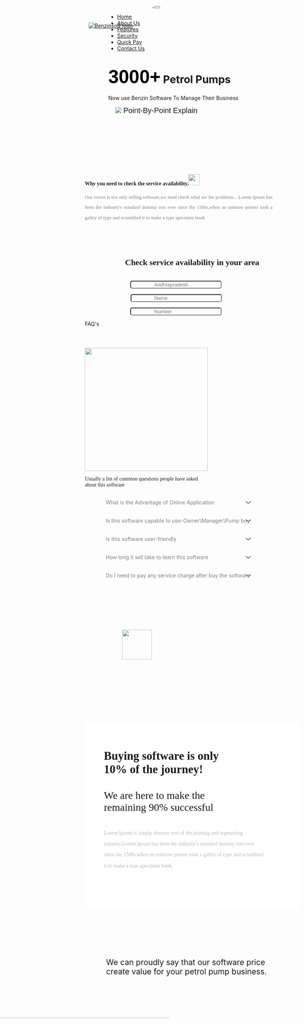 <!doctype html>
<html lang="en">

<head>
  <!-- Required meta tags -->
  <meta charset="utf-8">
  <meta name="viewport" content="width=device-width, initial-scale=1, shrink-to-fit=no">
  <!-- Bootstrap CSS -->
  <link rel="stylesheet" href="https://cdn.jsdelivr.net/npm/bootstrap@4.6.0/dist/css/bootstrap.min.css" integrity="sha384-B0vP5xmATw1+K9KRQjQERJvTumQW0nPEzvF6L/Z6nronJ3oUOFUFpCjEUQouq2+l" crossorigin="anonymous">
  <link rel="stylesheet" type="text/css" href="assets/css/bzstyle.css">
  <title>Welcome to Benzinsoft !!!</title>
</head>

<body>
  <!-- banner section start -->
  <div class="banner">
    <div class="container bzcontainer">
      <div class="header">
        <nav class="navbar sticky-top navbar-expand-lg navbar-light bg-light1">
          <a class="navbar-brand" href="#"> <img src="assets/images/logo.png" class="bz-logo" alt="Benzinsoft logo"> </a>
          <button class="navbar-toggler" type="button" data-toggle="collapse" data-target="#navbarTogglerDemo02" aria-controls="navbarTogglerDemo02" aria-expanded="false" aria-label="Toggle navigation"> <span class="navbar-toggler-icon"></span> </button>
          <div class="collapse navbar-collapse" id="navbarTogglerDemo02">
            <ul class="navbar-nav ml-auto mt-2 mt-lg-0">
              <li class="nav-item active"> <a class="nav-link" href="#">Home</a> </li>
              <li class="nav-item"> <a class="nav-link" href="#">About Us</a> </li>
              <li class="nav-item"> <a class="nav-link" href="#">Features</a> </li>
              <li class="nav-item"> <a class="nav-link" href="#">Security</a> </li>
              <li class="nav-item"> <a class="nav-link" href="#">Quick Pay</a> </li>
              <li class="nav-item"> <a class="nav-link" href="#">Contact Us</a> </li>
              <!-- <li class="nav-item">
                        <a class="nav-link disabled" href="#" tabindex="-1" aria-disabled="true">Disabled</a>
                      </li> -->
            </ul>
            <!-- <form class="form-inline my-2 my-lg-0">
                      <input class="form-control mr-sm-2" type="search" placeholder="Search">
                      <button class="btn btn-outline-success my-2 my-sm-0" type="submit">Search</button>
                    </form> -->
          </div>
        </nav>
      </div>
      <div class="banner-info">
        <h1>
                    <span class="bznumber">3000+</span>
                    Petrol Pumps
                </h1>
        <p> Now use Benzin Software To Manage Their <span> Business </span> </p>
        <div class="demo-info"> <img src="assets/images/line.png"> Point-By-Point Explain <a href="#" class="demo-btn"> Try Free Demo </a> </div>
      </div>
    </div>
  </div>
  <!-- banner section ends -->
  <!-- check the service availability start -->
  <section>
    <div class="background">
      <div class="container">
        <div class="row">
          <div class="col-md-5">
            <p class="boldtag"><b>Why you need to check the service availability.<img src="assets/images/asset1.png" style="height: 30px;"></b></p>
            <p class="colortag">Our vision is not only selling software,we need check what are the problems... Lorem Ipsum has been the industry's standard dummy text ever since the 1500<small>s</small>,when an unknow printer took a galley of type and scrambled it to make a type apecimen book</p>
          </div>
          <div class="col-md-7">
            <p class="move"><b>Check service availability in your area</b></p>
            <div class="move">
              <img src="assets/images/Mask group 86.png" class="stylelocation"><input type="" name="" class="location" placeholder="Andhrapradesh">
              <br>
              <img src="assets/images/Mask group 85.png" class="stylelocation"> <input type="" name="" class="name" placeholder="Name">
              <br>
              <img src="assets/images/Mask group 53.png" class="stylelocation"><input type="" name="" class="phoneno" placeholder="Number"> </div>
          </div>
        </div>
      </div>
    </div>
  </section>
  <!-- check the service availability End -->
  <!-- Faq section Start -->
  <section>
    <div class="container pt-5">
      <div class="row">
        <div class="col-md-3">
          <p class="hstyle">FAQ's</p> <img class="question" src="assets/images/question.png"> </div>
        <div class="col-md-9">
          <div class='text-center mb-5'>
            <p class="btag">Usually a list of common questions people have asked about this software</p>
          </div>
          <div class="accordion-wrapper">
            <div class="acc-head card "> What is the Advantage of Online Application </div>
            <div class="acc-body rounded-0"> #1 Lorem ipsum dolor sit amet, consectetur adipisicing elit. Aliquam amet blanditiis culpa ducimus, fuga labore non repellat veritatis? Dignissimos, officiis! </div>
          </div>
          <div class="accordion-wrapper">
            <div class="acc-head card "> Is this software capable to use-Owner\Manager\Pump boy </div>
            <div class="acc-body rounded-0"> #2 Lorem ipsum dolor sit amet, consectetur adipisicing elit. Aliquam amet blanditiis culpa ducimus, fuga labore non repellat veritatis? Dignissimos, officiis! </div>
          </div>
          <div class="accordion-wrapper">
            <div class="acc-head card "> Is this software user-friendly </div>
            <div class="acc-body rounded-0"> #3 Lorem ipsum dolor sit amet, consectetur adipisicing elit. Aliquam amet blanditiis culpa ducimus, fuga labore non repellat veritatis? Dignissimos, officiis! </div>
          </div>
          <div class="accordion-wrapper">
            <div class="acc-head card "> How long it will take to learn this software </div>
            <div class="acc-body rounded-0"> #3 Lorem ipsum dolor sit amet, consectetur adipisicing elit. Aliquam amet blanditiis culpa ducimus, fuga labore non repellat veritatis? Dignissimos, officiis! </div>
          </div>
          <div class="accordion-wrapper">
            <div class="acc-head card"> Do I need to pay any service charge after buy the software </div>
            <div class="acc-body rounded-0"> #3 Lorem ipsum dolor sit amet, consectetur adipisicing elit. Aliquam amet blanditiis culpa ducimus, fuga labore non repellat veritatis? Dignissimos, officiis! </div>
          </div>
        </div>
      </div>
    </div>
    <!-- codepen link https://codepen.io/Manmrp/pen/VwKxJjG?editors=1010 -->
  </section>
  <!-- Faq section end -->
  <!-- Free Demo Star-->
  <section>
    <div class="classwritten">
      <div class="container">
        <div class="row">
          <div class="col-md-6" style="z-index: 2"> <img class="rupeeimg" src="assets/images/rupee.png">
            <div class="box">
              <p class="boxtext"><b>Buying software is only 10% of the journey!</b></p>
              <p class="boxtext1">We are here to make the remaining 90% successful</p>
              <p class="boxtext2">Lorem Ipsum is simply dummy text of the printing and typesetting industry.Lorem Ipsum has been the industry's standard dummy text ever since the 1500<small>s</small>,when an unknow printer took a galley of type and scrambled it to make a type apecimen book.</p>
            </div>
          </div>
          <div class="col-md-6">
            <p class="rupeetext">We can proudly say that our software price create value for your petrol pump business. </p> <img class="bigimg" src="assets/images/image1.jpg"> </div>
        </div>
      </div>
    </div>
  </section>
  <!-- Free Demo End-->
  <!-- Schedule Demo Start -->
  <section>
    <p class="stylehead">Process of buying software & Implementation journey</p>
    <div style="background-image: url(assets/images/Team_BG.png); height: 862px;">
      <div class="container">
        <div class="row">
          <div class="col-md-6">
            <p class="stycol">Mr\Mrs. <big class="bigyw">You</big></p>
            <p class="headprocessbuy">Schedule Demo</p>
            <p class="processbuy">Lorem Ipsum is simply dummy text of the printing and typesetting industry</p>
            <svg class="svgsty" xmlns="http://www.w3.org/2000/svg" width="16" height="316" viewBox="0 0 16 516">
              <g id="Group_3063" data-name="Group 3063" transform="translate(-231 -11260)">
                <path id="Path_2417" data-name="Path 2417" d="M-5260-9453.333V-8953" transform="translate(5499 20722)" fill="none" stroke="#c8c8c8" stroke-width="1.5" />
                <circle id="Ellipse_1509" data-name="Ellipse 1509" cx="8" cy="8" r="8" transform="translate(231 11260)" fill="#f79f1f" />
                <circle id="Ellipse_1509-2" data-name="Ellipse 1509" cx="8" cy="8" r="8" transform="translate(231 11760)" fill="#f79f1f" /> </g>
            </svg>
            <p class="headprocessbuys">Payment</p>
            <p class="processbuys">Lorem Ipsum is simply dummy text of the printing and typesetting industry</p>
            <div class="button-wrapper">
              <button class="the-button">Support</button>
            </div>
            <p class="finaltext">Lorem Ipsum is simply dummy text of the printing and typesetting industry</p>
            <button type="button" class="btn btn-warningf">Schedule Demo</button>
          </div>
          <div class="col-md-6 ScheduleMenu">
            <p class="stycol">Mr\Mrs. <b><big class="bigyw">We</big></b></p>
            <div>
              <p class="firstone">Connect Demo On Time</p>
              <p class="firstsub">Lorem Ipsum is simply dummy text of the printing and typesetting industry</p>
              <p class="secondone">Compatibility Issues Understanding On Petrol Pump</p>
              <p class="secondsub">Lorem Ipsum is simply dummy text of the printing and typesetting industry</p>
              <div class="button-wrapper">
                <button class="the-buttons">Sales and operation team</button>
              </div>
              <!-- codepen link  https://codepen.io/vincentntang/pen/mdVvaoq -->
              <svg class="rightsty" xmlns="http://www.w3.org/2000/svg" width="176" height="245" viewBox="0 0 176 395">
                <g id="Group_3062" data-name="Group 3062" transform="translate(-880 -11261)">
                  <path id="Path_2411" data-name="Path 2411" d="M-4619-9170.667h101.667v-282.666H-4456" transform="translate(5499 20722)" fill="none" stroke="#c8c8c8" stroke-width="1.5" />
                  <path id="Path_2412" data-name="Path 2412" d="M-4619-9153.5h118.667v-182.833h49" transform="translate(5499 20722)" fill="none" stroke="#c8c8c8" stroke-width="1.5" />
                  <path id="Path_2414" data-name="Path 2414" d="M-4619-9115h119.667v41.333H-4452" transform="translate(5499 20722)" fill="none" stroke="#c8c8c8" stroke-width="1.5" />
                  <path id="Path_2416" data-name="Path 2416" d="M-4619-9153.5h136.667v-83.833h31" transform="translate(5499 20742)" fill="none" stroke="#c8c8c8" stroke-width="1.5" />
                  <circle id="Ellipse_1509" data-name="Ellipse 1509" cx="8" cy="8" r="8" transform="translate(1040 11261)" fill="#f79f1f" />
                  <circle id="Ellipse_1509-2" data-name="Ellipse 1509" cx="8" cy="8" r="8" transform="translate(1040 11378)" fill="#f79f1f" />
                  <circle id="Ellipse_1509-3" data-name="Ellipse 1509" cx="8" cy="8" r="8" transform="translate(1040 11640)" fill="#f79f1f" />
                  <circle id="Ellipse_1509-4" data-name="Ellipse 1509" cx="8" cy="8" r="8" transform="translate(1040 11497)" fill="#f79f1f" /> </g>
              </svg>
              <p class="thirdone">Analysis With Operation Team</p>
              <p class="thirdsub">Lorem Ipsum is simply dummy text of the printing and typesetting industry</p>
              <p class="fourone">Submit Report</p>
              <p class="foursub">Lorem Ipsum is simply dummy text of the printing and typesetting industry</p>
            </div>
            <div>
              <p class="textone">30 Day Dedicated Training</p>
              <p class="textsub">lorem ipsum is simply dummy the printing and typesetting industry.lorem ipsum is simply dummy the printing and typesetting industry</p>
              <svg class="movesty" xmlns="http://www.w3.org/2000/svg" width="162" height="88" viewBox="0 0 162 188">
                <g id="Group_3064" data-name="Group 3064" transform="translate(-894 -11910)">
                  <line id="Line_1007" data-name="Line 1007" x2="150" transform="translate(894.5 11917.5)" fill="none" stroke="#c8c8c8" stroke-width="1.5" />
                  <path id="Path_2415" data-name="Path 2415" d="M-4605-8732h105v143" transform="translate(5499 20682)" fill="none" stroke="#c8c8c8" stroke-width="1.5" />
                  <circle id="Ellipse_1509" data-name="Ellipse 1509" cx="8" cy="8" r="8" transform="translate(1040 11910)" fill="#f79f1f" />
                  <circle id="Ellipse_1510" data-name="Ellipse 1510" cx="8" cy="8" r="8" transform="translate(991 12082)" fill="#f79f1f" /> </g>
              </svg>
              <p class="textdown">24*7 Dedicated Support</p>
            </div>
            <div class="listed">
              <ul class="unorder">
                <li><img src="assets/images/Mask Group 36.png" class="styleing"></li>
                <li class="English">English</li>
                <li class="Hindi">Hindi</li>
                <li class="Telugu">Telugu</li>
                <li class="Tamil">Tamil</li>
                <li class="Kannada">Kannada</li>
                <li class="Urdu">Urdu</li>
              </ul>
            </div>
          </div>
        </div>
      </div>
    </div>
  </section>
  <!-- Schedule Demo End -->
  <!-- Coustomer words start -->
  <section>
    <div class="container">
      <div class="row">
        <div class="col-md-6"> <img class="qution" src="assets/images/Mask Group 26.png">
          <h3 class="headqution">Some of our customers words</h3>
          <p class="paragaqution">Lorem ipsum dolor sit amet, consectetur adipisicing elit, sed do eiusmod tempor incididunt ut labore et dolore magna aliqua.Ut enim ad minim veniam, quis nostrud exercitation ullamco laboris nisi ut aliquip ex ea commodo consequat. Duis aute irure dolor in reprehenderit in voluptate velit essecillum dolore eu fugiat nulla pariatur. Excepteur sint occaecat cupidatat non proident, sunt in culpa qui officia deserunt mollit anim id est laborum.</p>
        </div> <img class="postion" src="assets/images/Group 2724.png">
        <div class="col-md-6">
          <h2 class="headqut">Let's Try the best experience with <h2 class="headqutsize">Benzinsoft</h2></h2>
        </div>
      </div>
    </div>
  </section>
  <!-- Coustomer words End -->
  <!-- contact us start -->
  <section>
    <div class="row">
      <div class="col-md-4"> <img class="orange" src="assets/images/orange.png"> </div>
      <div class="col-md-4"> <img class="qrcode" src="assets/images/Group 3062.png"> </div>
      <div class="col-md-4">
        <p style="margin-top: 294px;">Or</p>
        <div class="bgcolor">
          <a _ngcontent-serverapp-c3="" class="tel-903" href="#" title="call us"> <img class="phno" src="assets/images/Mask Group 53.png">
            <p class="phnotext">We will call you as soon as quickly</p>
          </a>
        </div>
      </div>
    </div>
  </section>
  <!-- contact us start -->
  <!-- Footer start -->
  <section>
    <div class="back" style="background-color:#f9f9f9">
      <div class="container">
        <div class="row">
          <div class="col-md-6">
            <p class="copyrights">&copy 2021 All Copy Rights Reserved</p>
          </div>
          <div class="col-md-6">
            <ul class="navfooter">
              <li><a class="hover" href="#">Home</a></li>
              <li><a class="hover" href="#">About us</a></li>
              <li><a class="hover" href="#">Features</a></li>
              <li><a class="hover" href="#">Security</a></li>
              <li><a class="hover" href="#">Contact us</a></li>
            </ul>
          </div>
        </div>
      </div>
    </div>
  </section>
  <!-- Footer End -->
  <!-- Optional JavaScript; choose one of the two! -->
  <!-- Option 1: jQuery and Bootstrap Bundle (includes Popper) -->
  <!-- <script src="https://code.jquery.com/jquery-3.5.1.slim.min.js" integrity="sha384-DfXdz2htPH0lsSSs5nCTpuj/zy4C+OGpamoFVy38MVBnE+IbbVYUew+OrCXaRkfj" crossorigin="anonymous"></script> -->
  <script src="https://code.jquery.com/jquery-3.5.1.min.js" integrity="sha256-9/aliU8dGd2tb6OSsuzixeV4y/faTqgFtohetphbbj0=" crossorigin="anonymous"></script>
  <script src="https://cdn.jsdelivr.net/npm/bootstrap@4.6.0/dist/js/bootstrap.bundle.min.js" integrity="sha384-Piv4xVNRyMGpqkS2by6br4gNJ7DXjqk09RmUpJ8jgGtD7zP9yug3goQfGII0yAns" crossorigin="anonymous"></script>
  <!-- Option 2: Separate Popper and Bootstrap JS -->
  <!--
    <script src="https://code.jquery.com/jquery-3.5.1.slim.min.js" integrity="sha384-DfXdz2htPH0lsSSs5nCTpuj/zy4C+OGpamoFVy38MVBnE+IbbVYUew+OrCXaRkfj" crossorigin="anonymous"></script>
    <script src="https://cdn.jsdelivr.net/npm/popper.js@1.16.1/dist/umd/popper.min.js" integrity="sha384-9/reFTGAW83EW2RDu2S0VKaIzap3H66lZH81PoYlFhbGU+6BZp6G7niu735Sk7lN" crossorigin="anonymous"></script>
    <script src="https://cdn.jsdelivr.net/npm/bootstrap@4.6.0/dist/js/bootstrap.min.js" integrity="sha384-+YQ4JLhjyBLPDQt//I+STsc9iw4uQqACwlvpslubQzn4u2UU2UFM80nGisd026JF" crossorigin="anonymous"></script>
    -->
  <script type="text/javascript">
  $(document).ready(function() {
    $(".acc-head").click(function() {
      $(".acc-head").removeClass("active");
      $(this).next().slideToggle(500);
      $(this).toggleClass("active");
    });
  });
  </script>
<style>
    
    ul li{
	list-style-type: none;
}
@font-face {
    font-family: futura-ebold;
    src: url('../fonts/futura/FuturaPTExtraBold.otf');
}
@font-face {
    font-family: futura-medium;
    src: url('../fonts/futura/FuturaPTMedium.otf');
}
@font-face {
    font-family: futura-demi;
    src: url('../fonts/futura/FuturaPTDemi.otf');
}
@font-face {
    font-family: futura-book;
    src: url('../fonts/futura/FuturaPTBook.otf');
}
@font-face {
    font-family: futura-light;
    src: url('../fonts/futura/FuturaPTLight.otf');
}
@font-face {
    font-family: futura-heavy;
    src: url('../fonts/futura/FuturaPTHeavy.otf');
}
@font-face {
    font-family: futura-heavy;
    src: url('../fonts/futura/FuturaPTCondBold.otf');
}
.container.bzcontainer {
    width: 75%;
    margin: auto;
    max-width: 100%;
}
.row{
    margin:0px;
}
/*banner section start*/
.banner {
    padding: 50px 0px;
    background: url('../images/home.png') no-repeat;
    background-size: cover;
    height: 100vh;
    max-width: 100%;
    width: 100%;
    max-height: 100%;
}
a.demo-btn {
    color: #fff;
    width: 200px;
    height: 70px;
    border: 3px solid #fff;
    display: inline-block;
    font-size: 22px;
    text-align: center;
    vertical-align: middle;
    display: inline-flex;
    align-items: center;
    justify-content: center;
    font-family: 'futura-book',sans-serif;
    text-decoration: none;
        margin-left: 15px;
}
.banner-info>h1 {
    font-family: 'futura-ebold',sans-serif;
    font-size: 50px;
    color: #fff;
    margin-bottom: 25px;
    margin-top: 13%;
        margin-left: 8px;
}
span.bznumber {
    font-family: 'futura-ebold',sans-serif;
    font-size: 50px;
    color: #000;
}
img.bz-logo {
    position: relative;
    top: 55px;
    left: -53px;
}
.banner-info>p {
    font-family: 'futura-book';
    font-size: 28px;
    margin-bottom: 5%;
    margin-top: 0%;
        margin-left: 1%;
}
.banner-info>p>span {
    font-family: 'futura-ebold',sans-serif;
    font-size: 50px;
    color: #fff;
    vertical-align: sub;
        margin-left: 10px;
}
.demo-info {
    font-family: 'futura-book',sans-serif;
    margin-left: 5%;
        font-size: 20px;
}
.demo-info>img {
    margin-right: 15px;
    width: 240px;
}

/*banner section ends*/
/*check the service availability Start*/
.background{
    background-color:#f9f9f9;
    margin-top: 20px;
}
.boldtag {
    font-family: 'futura-demi';
    margin-top: 83px;
}
.colortag {
    color: #7f7f7f;
    margin-bottom: 94px;
    font-size: 13px;
    text-align: justify;
    font-family: 'futura-medium';
    line-height: 27px;
}
.move {
    font-family: 'futura-book';
    margin-top: 37px;
    margin-left: 108px;
    font-size: 22px;
}
.location {
    margin-top: -1px;
    padding-left: 62px;
    border-radius: 5px;
    background: transparent;
}
.name {
    margin-top: 15px;
    padding-left: 62px;
    border-radius: 5px;
    background: transparent;
    margin-left: -5px;
}
.phoneno {
    margin-top: 15px;
    padding-left: 62px;
    border-radius: 5px;
    background: transparent;
}
.stylelocation{
    height: 14px;
    position: relative;
    left: 55px;
    top: -4px;
}
/*check the service availability End*/
/*Accordion of FAQ's section start*/
.accordion-wrapper {
  position: relative;
  margin-bottom: 1.3rem;
}
.acc-head {
  position: relative;
  padding: 1rem 1rem 1rem 3.5rem;
  color: gray;
  border-radius: 14px;
}
.acc-head::after {
  content: "\276F";
  position: absolute;
  right: 57px;
  color: grey;
  transform: rotate(90deg);
  transition: 0.4s;

}
.acc-head.active::after {
  content: "\276F";
  position: absolute;
  right: 57px;
  color: grey;
  transform: rotate(269deg);
  transition: 0.4s;
}
.acc-body {
  padding: 1rem;
  display: none;
  background: #dadee2;
  border-radius: 5px !important;
}
.btag  {
    margin-right: 37%;
    font-family: 'futura-Demi';
}

p.hstyle {
    font-size: 41px;
    font-family: futura-medium;
    margin-left: 129px;
    margin-top: -20px;
}
.faq .accordion-list {
  padding: 0 100px;
}

.faq .accordion-list ul {
  padding: 0;
  list-style: none;
}

.faq .accordion-list li + li {
  margin-top: 15px;
}

.faq .accordion-list li {
  padding: 20px;
  background: #fff;
  border-radius: 4px;
  position: relative;
}

.faq .accordion-list a {
  display: block;
  position: relative;
  font-family: "Poppins", sans-serif;
  font-size: 16px;
  line-height: 24px;
  font-weight: 500;
  padding: 0 30px;
  outline: none;
}

.faq .accordion-list .icon-help {
  font-size: 24px;
  position: absolute;
  right: 0;
  left: 20px;
  color: #b1c0df;
}

.faq .accordion-list .icon-show, .faq .accordion-list .icon-close {
  font-size: 24px;
  position: absolute;
  right: 0;
  top: 0;
}

.faq .accordion-list p {
  margin-bottom: 0;
  padding: 10px 0 0 0;
}

.faq .accordion-list .icon-show {
  display: none;
}

.faq .accordion-list a.collapsed {
  color: #343a40;
}

.faq .accordion-list a.collapsed:hover {
  color: #5777ba;
}

.faq .accordion-list a.collapsed .icon-show {
  display: inline-block;
}

.faq .accordion-list a.collapsed .icon-close {
  display: none;
}

@media (max-width: 1200px) {
  .faq .accordion-list {
    padding: 0;
  }
}

/*Accordion of FAQ's section End*/
/*Free Demo Section Start*/
.classwritten{
    background-color: #f9f9f9;
}
p.rupeetext {
   /* font-family: 'futura-medium';*/
    font-size: 21px;
    margin-left: 57px;
    margin-top: 26%;
}
img.rupeeimg {
    margin-top: 24%;
    height: 80px;
    margin-left: 100px;
}
button.btn.btn-warningrupee {
    color: white;
    margin-top: 80%; 
    background:orange;
    margin-left: 56px;
}
.btn.focus, .btn:focus {
    outline: 0;
    box-shadow: 0 0 0 0.2rem rgb(255 165 0);
}
h5.freedome {
    font-family: 'futura-demi';
    margin-top: 133px;
    margin-left: 71px;
}
img.question {
    height: 330px;
    margin-top: 42px;
}
.bigimg {
    width: 173%;
    margin-top: 90px;
    margin-left: -276px;
}
.box{
    background-color: white;
    height: 500px;
    width: 578px;
    z-index: 999;
    margin-top: 169px;
    /*padding: 100px;*/
    }
.boxtext {
    font-size: 31px;
    font-family: 'futura-medium';
    padding: 72px 162px 5px 51px;

}
.boxtext1 {
    font-size: 28px;
    font-family: 'futura-medium';
    padding: 0px 208px 4px 51px;
}
.boxtext2{
    font-family:'futura-book';
    color:#8080808c;
    padding: 6px 92px 9px 51px;
    line-height: 29px;
}
/*Free Demo Section End*/
/*Schedule Demo Start*/
.stylehead{
    font-family: 'futura-demi';
    font-size: 30px;
    margin-left: 15%;
    margin-top: 8%;
}
.stycol {
    color: orange;
    font-family: 'futura-book';
    margin-left: 98px;
}
.bigyw{
    font-family: 'futura-book';
    position: relative;
    bottom: 2px;
}
.svgsty{
    margin-left: 98px;
    margin-top: -54px;
}
.headprocessbuy{
    font-family: 'futura-medium';
    position: relative;
    left: 25%;
    top: 2%;
}
.processbuy{
    font-family: 'futura-book';
    position: relative;
    top: 0%;
    left: 25%;
    color: #7f7f7f;
}
.headprocessbuys{
    font-family: 'futura-medium';
    position: relative;
    left: 25%;
    top: -4%;
}
.processbuys{
    font-family: 'futura-book';
    position: relative;
    top: -6%;
    left: 25%;
    color: #7f7f7f;
}
.rightsty{
    height: 46%;
    margin-top: -191px;
    margin-left: -44px;
}
.firstone{
    font-family: 'futura-medium';
    position: relative;
    top: 24px;
    left: 119px;
}
.firstsub{
    font-family: 'futura-book';
    position: relative;
    top: 9px;
    left: 119px;  
}
.secondone{
    font-family: 'futura-medium';
    position: relative;
    top: 14px;
    left: 119px;    
}
.secondsub{
     font-family: 'futura-book';
     position: relative;
     top: 0px;
     left: 119px;   
}
.thirdone{
    font-family: 'futura-medium';
    position: relative;
    bottom: 108px;
    left: 119px;
}
.thirdsub{
    font-family: 'futura-book';
    position: relative;
    bottom: 126px;
    left: 119px;  
}
.fourone{
    font-family: 'futura-medium';
    position: relative;
    bottom: 99px;
    left: 119px;
}
.foursub{
    font-family: 'futura-book';
    position: relative;
    bottom: 115px;
    left: 119px; 
}
.movesty{
    margin-top: -204px;
    margin-left: -57px;
}
.textone{
    font-family: 'futura-medium'; 
    position: relative;
    bottom: 37px;
    left: 81px;   
}
.textsub{
    font-family: 'futura-book';
    position: relative;
    bottom: 53px;
    left: 83px;    
}
.textdown {
    font-family: 'futura-medium';
    position: relative;
    bottom: 84px;
    left: 85px;
}
.the-button {
    font-size: 21px;
    cursor: pointer;
    position: relative;
    left: 75%;
    bottom: 31px;
    border-radius: 5px;
    border-color: black;
    background-color: white;
    padding: 11px 36px;
    font-family: 'futura-demi';

}
.the-buttons {
    font-size: 21px;
    cursor: pointer;
    position: relative;
    bottom: -37px;
    right: 51%;
    border-radius: 5px;
    border-color: black;
    background-color: white;
    padding: 13px 12px;
    font-family: 'futura-demi';
}
.finaltext{
    font-family:'futura-book';
    margin-top: 34%;
}
.btn.btn-warningf{
    color: #fff;
    background-color: #f7a01f;
    border-color: #f7a01f;
    padding: 8px 46px;
    font-family: 'futura-book';
}
.ScheduleMenu{
    position: relative;
}
.listed {
    position: absolute;
    right: -118px;
    background-color: white;
    border-radius: 5px;
}
.listed .unorder li{
    padding:5px 25px;
}
.unorder{
    display: flex;
    justify-content: space-between;
    align-items: center;
    width: 100%;
    margin-bottom: .8rem;

}
.styleing {
    height: 19px;
    position: relative;
    top: 1px;
    left: -38px;
}
.English {
    position: relative;
    left: -44px;
    top: 5px;
    color: #7f7f7f;
    font-family: 'futura-book';
    font-size: 14px;
}
.Hindi {
    position: relative;
    left: -30px;
    top: 5px;
    color: #7f7f7f;
    font-family: 'futura-book';
    font-size: 14px;
}
.Telugu {
    position: relative;
    left: -14px;
    top: 5px;
    color: #7f7f7f;
    font-family: 'futura-book';
    font-size: 14px;
}
.Tamil {
    position: relative;
    left: -8px;
    top: 5px;
    color: #7f7f7f;
    font-family: 'futura-book';
    font-size: 14px;
}
.Kannada {
    position: relative;
    left: -1px;
    top: 5px;
    color: #7f7f7f;
    font-family: 'futura-book';
    font-size: 14px;
}
.Urdu {
    position: relative;
    left: -6px;
    top: 5px;
    color: #7f7f7f;
    font-family: 'futura-book';
    font-size: 14px;
}
/*Schedule Demo End */
/*Coustomer words start*/
.qution{
    margin-top: 68px;
    height: 30px;
}
.headqution{
    margin-left: 27px;
    font-family: 'futura-demi';
}
.paragaqution{
    margin-left: 27px;
    text-align: justify;
    color: #8080808c;
    margin-top: 34px;
    line-height: 30px;
}
.postion {
    position: relative;
    height: 52px;
    top: 442px;
    right: 658px;
}
.headqut{
    font-family: 'futura-demi';
    position: relative;
    top: 153px;
    left: 94px;
}
.headqutsize{
    position: relative;
    font-family: 'futura-demi';
    left: 105%;
    top: 116%;
    color: #f7a01f;
}
/*Coustomer words end*/
/*contact us start*/
.orange {
    margin-left: -43%;
    height: 460px;
    margin-bottom: 0px;

}
.qrcode {
    position: relative;
    left: 162px;
    height: 197px;
    top: 206px;
}
.bgcolor{
    background-color: #f9f9f9;
}
.bgcolor {
    background-color: #f9f9f9;
    position: relative;
    bottom: 63px;
    left: 15px;
    padding: 10px 1px 10px 36px;
    margin-left: 53px;
    border-radius: 6px;
}
.phno{
    height: 15px;
    position: relative;
    top: 6px;
}
.phnotext{
    margin-top: -21px;
    margin-left: 38px;
    color: #7f7f7f;
    position: relative;
    top: 5px;
}
/*contact us end*/
/*Footer start*/
.back{
    margin-top: -57px;
}
.copyrights{
    font-family: 'futura-book';
    font-size: 12px;
    color: #7f7f7f;
    padding-top: 19px;
}
.navfooter{
    display: flex;
    justify-content: space-around;
    padding-top: 19px;
}
.hover{
    color:#7f7f7f;
}
.hover:hover {
    color: orange;
    text-decoration: underline;
}
/*Footer end*/
    </style>
</body>

</html>
